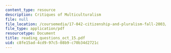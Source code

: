 ```yaml
---
content_type: resource
description: Critiques of Multiculturalism
file: null
file_location: /coursemedia/17-042-citizenship-and-pluralism-fall-2003/c8fe15ad4cd997c508b9c70b34d2721c_reading_questions_oct_15.pdf
file_type: application/pdf
resourcetype: Document
title: reading_questions_oct_15.pdf
uid: c8fe15ad-4cd9-97c5-08b9-c70b34d2721c
---
```

